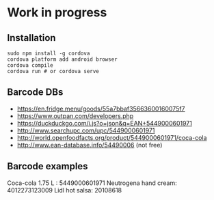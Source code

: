 # Work in progress

## Installation

```
sudo npm install -g cordova
cordova platform add android browser
cordova compile
cordova run # or cordova serve
```


## Barcode DBs

* https://en.fridge.menu/goods/55a7bbaf35663600160075f7
* https://www.outpan.com/developers.php
* https://duckduckgo.com/i.js?o=json&q=EAN+5449000601971
* http://www.searchupc.com/upc/5449000601971
* http://world.openfoodfacts.org/product/5449000601971/coca-cola
* http://www.ean-database.info/54490006 (not free)

## Barcode examples

 Coca-cola 1.75 L : 5449000601971
Neutrogena hand cream: 4012273123009
Lidl hot salsa: 20108618
